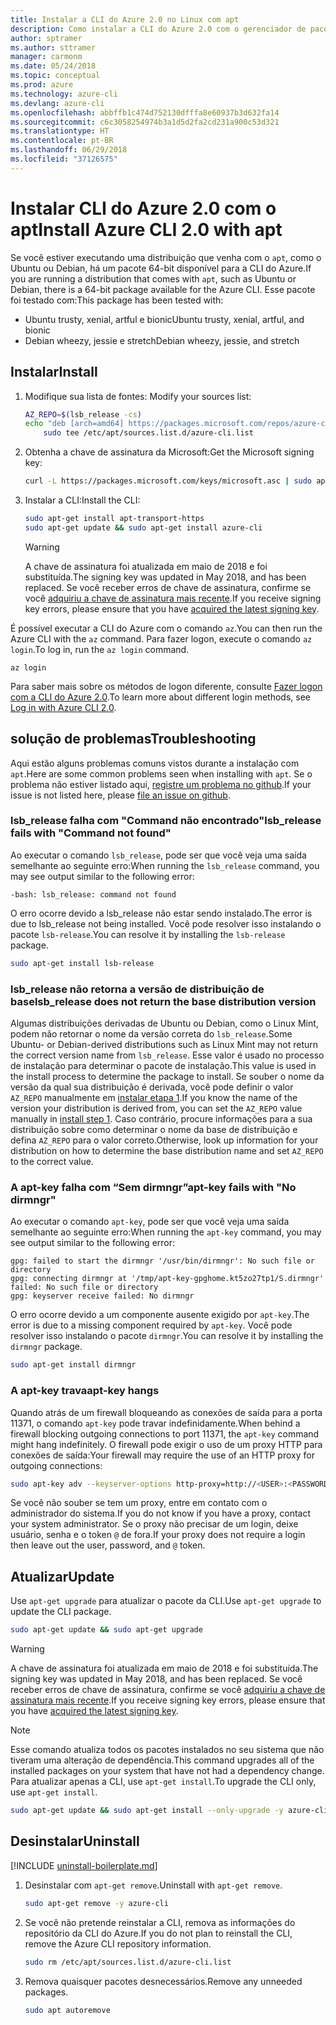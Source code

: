 ```yaml
---
title: Instalar a CLI do Azure 2.0 no Linux com apt
description: Como instalar a CLI do Azure 2.0 com o gerenciador de pacotes apt
author: sptramer
ms.author: sttramer
manager: carmonm
ms.date: 05/24/2018
ms.topic: conceptual
ms.prod: azure
ms.technology: azure-cli
ms.devlang: azure-cli
ms.openlocfilehash: abbffb1c474d752130dfffa8e60937b3d632fa14
ms.sourcegitcommit: c6c3058254974b3a1d5d2fa2cd231a900c53d321
ms.translationtype: HT
ms.contentlocale: pt-BR
ms.lasthandoff: 06/29/2018
ms.locfileid: "37126575"
---
```

# <a name="install-azure-cli-20-with-apt"></a><span data-ttu-id="a4714-103">Instalar CLI do Azure 2.0 com o apt</span><span class="sxs-lookup"><span data-stu-id="a4714-103">Install Azure CLI 2.0 with apt</span></span>

<span data-ttu-id="a4714-104">Se você estiver executando uma distribuição que venha com o `apt`, como o Ubuntu ou Debian, há um pacote 64-bit disponível para a CLI do Azure.</span><span class="sxs-lookup"><span data-stu-id="a4714-104">If you are running a distribution that comes with `apt`, such as Ubuntu or Debian, there is a 64-bit package available for the Azure CLI.</span></span> <span data-ttu-id="a4714-105">Esse pacote foi testado com:</span><span class="sxs-lookup"><span data-stu-id="a4714-105">This package has been tested with:</span></span>

* <span data-ttu-id="a4714-106">Ubuntu trusty, xenial, artful e bionic</span><span class="sxs-lookup"><span data-stu-id="a4714-106">Ubuntu trusty, xenial, artful, and bionic</span></span>
* <span data-ttu-id="a4714-107">Debian wheezy, jessie e stretch</span><span class="sxs-lookup"><span data-stu-id="a4714-107">Debian wheezy, jessie, and stretch</span></span>

## <a name="install"></a><span data-ttu-id="a4714-108">Instalar</span><span class="sxs-lookup"><span data-stu-id="a4714-108">Install</span></span>

1. <span data-ttu-id="a4714-109"><a name="install-step-1"/> Modifique sua lista de fontes:</span><span class="sxs-lookup"><span data-stu-id="a4714-109"><a name="install-step-1"/> Modify your sources list:</span></span>

    ```bash
    AZ_REPO=$(lsb_release -cs)
    echo "deb [arch=amd64] https://packages.microsoft.com/repos/azure-cli/ $AZ_REPO main" | \
        sudo tee /etc/apt/sources.list.d/azure-cli.list
    ```

2. <a name="signingKey"></a><span data-ttu-id="a4714-110">Obtenha a chave de assinatura da Microsoft:</span><span class="sxs-lookup"><span data-stu-id="a4714-110">Get the Microsoft signing key:</span></span>

   ```bash
   curl -L https://packages.microsoft.com/keys/microsoft.asc | sudo apt-key add -
   ```

3. <span data-ttu-id="a4714-111">Instalar a CLI:</span><span class="sxs-lookup"><span data-stu-id="a4714-111">Install the CLI:</span></span>

   ```bash
   sudo apt-get install apt-transport-https
   sudo apt-get update && sudo apt-get install azure-cli
   ```

   > [!WARNING]
   > <span data-ttu-id="a4714-112">A chave de assinatura foi atualizada em maio de 2018 e foi substituída.</span><span class="sxs-lookup"><span data-stu-id="a4714-112">The signing key was updated in May 2018, and has been replaced.</span></span> <span data-ttu-id="a4714-113">Se você receber erros de chave de assinatura, confirme se você [adquiriu a chave de assinatura mais recente](#signingKey).</span><span class="sxs-lookup"><span data-stu-id="a4714-113">If you receive signing key errors, please ensure that you have [acquired the latest signing key](#signingKey).</span></span>

<span data-ttu-id="a4714-114">É possível executar a CLI do Azure com o comando `az`.</span><span class="sxs-lookup"><span data-stu-id="a4714-114">You can then run the Azure CLI with the `az` command.</span></span> <span data-ttu-id="a4714-115">Para fazer logon, execute o comando `az login`.</span><span class="sxs-lookup"><span data-stu-id="a4714-115">To log in, run the `az login` command.</span></span>

```azurecli
az login
```

<span data-ttu-id="a4714-116">Para saber mais sobre os métodos de logon diferente, consulte [Fazer logon com a CLI do Azure 2.0](authenticate-azure-cli.md).</span><span class="sxs-lookup"><span data-stu-id="a4714-116">To learn more about different login methods, see [Log in with Azure CLI 2.0](authenticate-azure-cli.md).</span></span>

## <a name="troubleshooting"></a><span data-ttu-id="a4714-117">solução de problemas</span><span class="sxs-lookup"><span data-stu-id="a4714-117">Troubleshooting</span></span>

<span data-ttu-id="a4714-118">Aqui estão alguns problemas comuns vistos durante a instalação com `apt`.</span><span class="sxs-lookup"><span data-stu-id="a4714-118">Here are some common problems seen when installing with `apt`.</span></span> <span data-ttu-id="a4714-119">Se o problema não estiver listado aqui, [registre um problema no github](https://github.com/Azure/azure-cli/issues).</span><span class="sxs-lookup"><span data-stu-id="a4714-119">If your issue is not listed here, please [file an issue on github](https://github.com/Azure/azure-cli/issues).</span></span>

### <a name="lsbrelease-fails-with-command-not-found"></a><span data-ttu-id="a4714-120">lsb_release falha com "Command não encontrado"</span><span class="sxs-lookup"><span data-stu-id="a4714-120">lsb_release fails with "Command not found"</span></span>

<span data-ttu-id="a4714-121">Ao executar o comando `lsb_release`, pode ser que você veja uma saída semelhante ao seguinte erro:</span><span class="sxs-lookup"><span data-stu-id="a4714-121">When running the `lsb_release` command, you may see output similar to the following error:</span></span>

```output
-bash: lsb_release: command not found
```

<span data-ttu-id="a4714-122">O erro ocorre devido a lsb_release não estar sendo instalado.</span><span class="sxs-lookup"><span data-stu-id="a4714-122">The error is due to lsb_release not being installed.</span></span> <span data-ttu-id="a4714-123">Você pode resolver isso instalando o pacote `lsb-release`.</span><span class="sxs-lookup"><span data-stu-id="a4714-123">You can resolve it by installing the `lsb-release` package.</span></span>

```bash
sudo apt-get install lsb-release
```

### <a name="lsbrelease-does-not-return-the-base-distribution-version"></a><span data-ttu-id="a4714-124">lsb_release não retorna a versão de distribuição de base</span><span class="sxs-lookup"><span data-stu-id="a4714-124">lsb_release does not return the base distribution version</span></span>

<span data-ttu-id="a4714-125">Algumas distribuições derivadas de Ubuntu ou Debian, como o Linux Mint, podem não retornar o nome da versão correta do `lsb_release`.</span><span class="sxs-lookup"><span data-stu-id="a4714-125">Some Ubuntu- or Debian-derived distributions such as Linux Mint may not return the correct version name from `lsb_release`.</span></span> <span data-ttu-id="a4714-126">Esse valor é usado no processo de instalação para determinar o pacote de instalação.</span><span class="sxs-lookup"><span data-stu-id="a4714-126">This value is used in the install process to determine the package to install.</span></span> <span data-ttu-id="a4714-127">Se souber o nome da versão da qual sua distribuição é derivada, você pode definir o valor `AZ_REPO` manualmente em [instalar etapa 1](#install-step-1).</span><span class="sxs-lookup"><span data-stu-id="a4714-127">If you know the name of the version your distribution is derived from, you can set the `AZ_REPO` value manually in [install step 1](#install-step-1).</span></span> <span data-ttu-id="a4714-128">Caso contrário, procure informações para a sua distribuição sobre como determinar o nome da base de distribuição e defina `AZ_REPO` para o valor correto.</span><span class="sxs-lookup"><span data-stu-id="a4714-128">Otherwise, look up information for your distribution on how to determine the base distribution name and set `AZ_REPO` to the correct value.</span></span>

### <a name="apt-key-fails-with-no-dirmngr"></a><span data-ttu-id="a4714-129">A apt-key falha com “Sem dirmngr”</span><span class="sxs-lookup"><span data-stu-id="a4714-129">apt-key fails with "No dirmngr"</span></span>

<span data-ttu-id="a4714-130">Ao executar o comando `apt-key`, pode ser que você veja uma saída semelhante ao seguinte erro:</span><span class="sxs-lookup"><span data-stu-id="a4714-130">When running the `apt-key` command, you may see output similar to the following error:</span></span>

```output
gpg: failed to start the dirmngr '/usr/bin/dirmngr': No such file or directory
gpg: connecting dirmngr at '/tmp/apt-key-gpghome.kt5zo27tp1/S.dirmngr' failed: No such file or directory
gpg: keyserver receive failed: No dirmngr
```

<span data-ttu-id="a4714-131">O erro ocorre devido a um componente ausente exigido por `apt-key`.</span><span class="sxs-lookup"><span data-stu-id="a4714-131">The error is due to a missing component required by `apt-key`.</span></span> <span data-ttu-id="a4714-132">Você pode resolver isso instalando o pacote `dirmngr`.</span><span class="sxs-lookup"><span data-stu-id="a4714-132">You can resolve it by installing the `dirmngr` package.</span></span>

```bash
sudo apt-get install dirmngr
```

### <a name="apt-key-hangs"></a><span data-ttu-id="a4714-133">A apt-key trava</span><span class="sxs-lookup"><span data-stu-id="a4714-133">apt-key hangs</span></span>

<span data-ttu-id="a4714-134">Quando atrás de um firewall bloqueando as conexões de saída para a porta 11371, o comando `apt-key` pode travar indefinidamente.</span><span class="sxs-lookup"><span data-stu-id="a4714-134">When behind a firewall blocking outgoing connections to port 11371, the `apt-key` command might hang indefinitely.</span></span> <span data-ttu-id="a4714-135">O firewall pode exigir o uso de um proxy HTTP para conexões de saída:</span><span class="sxs-lookup"><span data-stu-id="a4714-135">Your firewall may require the use of an HTTP proxy for outgoing connections:</span></span>

```bash
sudo apt-key adv --keyserver-options http-proxy=http://<USER>:<PASSWORD>@<PROXY-HOST>:<PROXY-PORT>/ --keyserver packages.microsoft.com --recv-keys 52E16F86FEE04B979B07E28DB02C46DF417A0893
```

<span data-ttu-id="a4714-136">Se você não souber se tem um proxy, entre em contato com o administrador do sistema.</span><span class="sxs-lookup"><span data-stu-id="a4714-136">If you do not know if you have a proxy, contact your system administrator.</span></span> <span data-ttu-id="a4714-137">Se o proxy não precisar de um login, deixe usuário, senha e o token `@` de fora.</span><span class="sxs-lookup"><span data-stu-id="a4714-137">If your proxy does not require a login then leave out the user, password, and `@` token.</span></span>

## <a name="update"></a><span data-ttu-id="a4714-138">Atualizar</span><span class="sxs-lookup"><span data-stu-id="a4714-138">Update</span></span>

<span data-ttu-id="a4714-139">Use `apt-get upgrade` para atualizar o pacote da CLI.</span><span class="sxs-lookup"><span data-stu-id="a4714-139">Use `apt-get upgrade` to update the CLI package.</span></span>

   ```bash
   sudo apt-get update && sudo apt-get upgrade
   ```

> [!WARNING]
> <span data-ttu-id="a4714-140">A chave de assinatura foi atualizada em maio de 2018 e foi substituída.</span><span class="sxs-lookup"><span data-stu-id="a4714-140">The signing key was updated in May 2018, and has been replaced.</span></span> <span data-ttu-id="a4714-141">Se você receber erros de chave de assinatura, confirme se você [adquiriu a chave de assinatura mais recente](#signingKey).</span><span class="sxs-lookup"><span data-stu-id="a4714-141">If you receive signing key errors, please ensure that you have [acquired the latest signing key](#signingKey).</span></span>
   
> [!NOTE]
> <span data-ttu-id="a4714-142">Esse comando atualiza todos os pacotes instalados no seu sistema que não tiveram uma alteração de dependência.</span><span class="sxs-lookup"><span data-stu-id="a4714-142">This command upgrades all of the installed packages on your system that have not had a dependency change.</span></span>
> <span data-ttu-id="a4714-143">Para atualizar apenas a CLI, use `apt-get install`.</span><span class="sxs-lookup"><span data-stu-id="a4714-143">To upgrade the CLI only, use `apt-get install`.</span></span>
> ```bash
> sudo apt-get update && sudo apt-get install --only-upgrade -y azure-cli
> ```

## <a name="uninstall"></a><span data-ttu-id="a4714-144">Desinstalar</span><span class="sxs-lookup"><span data-stu-id="a4714-144">Uninstall</span></span>

[!INCLUDE [uninstall-boilerplate.md](includes/uninstall-boilerplate.md)]

1. <span data-ttu-id="a4714-145">Desinstalar com `apt-get remove`.</span><span class="sxs-lookup"><span data-stu-id="a4714-145">Uninstall with `apt-get remove`.</span></span>

    ```bash
    sudo apt-get remove -y azure-cli
    ```

2. <span data-ttu-id="a4714-146">Se você não pretende reinstalar a CLI, remova as informações do repositório da CLI do Azure.</span><span class="sxs-lookup"><span data-stu-id="a4714-146">If you do not plan to reinstall the CLI, remove the Azure CLI repository information.</span></span>

   ```bash
   sudo rm /etc/apt/sources.list.d/azure-cli.list
   ```

3. <span data-ttu-id="a4714-147">Remova quaisquer pacotes desnecessários.</span><span class="sxs-lookup"><span data-stu-id="a4714-147">Remove any unneeded packages.</span></span>

   ```bash
   sudo apt autoremove
   ```
